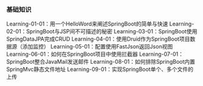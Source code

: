 ### 基础知识
Learning-01-01：用一个HelloWord来阐述SpringBoot的简单与快速
Learning-02-01：SpringBoot与JSP间不可描述的秘密
Learning-03-01：SpringBoot使用SpringDataJPA完成CRUD
Learning-04-01：使用Druid作为SpringBoot项目数据源（添加监控）
Learning-05-01：配置使用FastJson返回Json视图
Learning-06-01：如何在SpringBoot项目中使用拦截器
Learning-07-01：SpringBoot整合JavaMail发送邮件
Learning-08-01：如何排除SpringBoot内置SpringMvc静态文件地址
Learning-09-01：实现SpringBoot单个、多个文件的上传